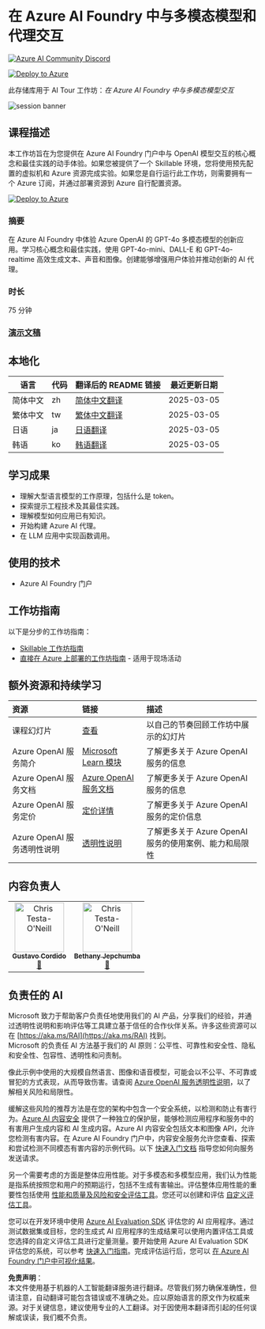 # 在 Azure AI Foundry 中与多模态模型和代理交互

[![Azure AI Community Discord](https://dcbadge.vercel.app/api/server/ByRwuEEgH4)](https://discord.com/invite/ByRwuEEgH4?WT.mc_id=aiml-137032-bethanycheum)

[![Deploy to Azure](https://aka.ms/deploytoazurebutton)](https://portal.azure.com/#create/Microsoft.Template/uri/https%3A%2F%2Fraw.githubusercontent.com%2Fmicrosoft%2Faitour-interact-with-llms%2Fmain%2Flab%2FWorkshop%20Instructions%2Fassets%2FAITour24_WKR540_Template.json) 

此存储库用于 AI Tour 工作坊：*在 Azure AI Foundry 中与多模态模型交互*

![session banner](../../Images/banner.jpg)

## 课程描述

本工作坊旨在为您提供在 Azure AI Foundry 门户中与 OpenAI 模型交互的核心概念和最佳实践的动手体验。如果您被提供了一个 Skillable 环境，您将使用预先配置的虚拟机和 Azure 资源完成实验。如果您是自行运行此工作坊，则需要拥有一个 Azure 订阅，并通过部署资源到 Azure 自行配置资源。

[![Deploy to Azure](https://aka.ms/deploytoazurebutton)](https://portal.azure.com/#create/Microsoft.Template/uri/https%3A%2F%2Fraw.githubusercontent.com%2Fmicrosoft%2Faitour-interact-with-llms%2Fmain%2Flab%2FWorkshop%20Instructions%2Fassets%2FAITour24_WKR540_Template.json) 

### 摘要

在 Azure AI Foundry 中体验 Azure OpenAI 的 GPT-4o 多模态模型的创新应用。学习核心概念和最佳实践，使用 GPT-4o-mini、DALL-E 和 GPT-4o-realtime 高效生成文本、声音和图像。创建能够增强用户体验并推动创新的 AI 代理。

### 时长
75 分钟

### [演示文稿](https://aka.ms/AAryqzi)

## 本地化

| 语言                | 代码 | 翻译后的 README 链接                                         | 最近更新日期 |
|---------------------|------|-------------------------------------------------------------|--------------|
| 简体中文           | zh   | [简体中文翻译](./README.md)                  | 2025-03-05   |
| 繁体中文           | tw   | [繁体中文翻译](../tw/README.md)                  | 2025-03-05   |
| 日语               | ja   | [日语翻译](../ja/README.md)                      | 2025-03-05   |
| 韩语               | ko   | [韩语翻译](../ko/README.md)                      | 2025-03-05   |

## 学习成果
* 理解大型语言模型的工作原理，包括什么是 token。
* 探索提示工程技术及其最佳实践。
* 理解模型如何应用已有知识。
* 开始构建 Azure AI 代理。
* 在 LLM 应用中实现函数调用。

## 使用的技术
* Azure AI Foundry 门户

## 工作坊指南

以下是分步的工作坊指南：

- [Skillable 工作坊指南](https://github.com/microsoft/aitour-interact-with-llms/blob/main/lab/Skillable%20Workshop%20Instructions/00_Introduction.md)
- [直接在 Azure 上部署的工作坊指南](https://github.com/microsoft/aitour-interact-with-llms/blob/main/lab/Workshop%20Instructions/00_Introduction.md) - 适用于现场活动

## 额外资源和持续学习

| 资源               | 链接                             | 描述                   |
|:-------------------|:----------------------------------|:-----------------------|
| 课程幻灯片         | [查看](https://aka.ms/AAryqzi)   | 以自己的节奏回顾工作坊中展示的幻灯片 |
| Azure OpenAI 服务简介 | [Microsoft Learn 模块](https://learn.microsoft.com/en-us/training/modules/explore-azure-openai/?WT.mc_id=aiml-132569-bethanycheum) | 了解更多关于 Azure OpenAI 服务的信息 |
| Azure OpenAI 服务文档 | [Azure OpenAI 服务文档](https://learn.microsoft.com/en-us/azure/cognitive-services/openai/?WT.mc_id=aiml-132569-cacaste) | 了解更多关于 Azure OpenAI 服务的信息 |
| Azure OpenAI 服务定价 | [定价详情](https://learn.microsoft.com/en-us/training/modules/explore-azure-openai/?WT.mc_id=aiml-132569-bethanycheum) | 了解更多关于 Azure OpenAI 服务的定价信息 |
| Azure OpenAI 服务透明性说明 | [透明性说明](https://learn.microsoft.com/en-us/legal/cognitive-services/openai/transparency-note/?WT.mc_id=aiml-132569-bethanycheum) | 了解更多关于 Azure OpenAI 服务的使用案例、能力和局限性 |

## 内容负责人
<!-- TODO: 将自己添加为内容负责人
1. 将图片标签中的 src 改为 {你的 github 网址}.png
2. 将 INSERT NAME HERE 改为你的名字
3. 将最后的 github 链接改为你的网址。 -->

<table>
<tr>
    <td align="center"><a href="http://learnanalytics.microsoft.com">
        <img src="https://github.com/gcordido.png" width="100px;" alt="Chris Testa-O'Neill
"/><br />
        <sub><b> Gustavo Cordido
</b></sub></a><br />
            <a href="https://github.com/gcordido" title="talk">📢</a> 
    </td>
    <td align="center"><a href="http://learnanalytics.microsoft.com">
        <img src="https://github.com/bethanyjep.png" width="100px;" alt="Chris Testa-O'Neill
"/><br />
        <sub><b>Bethany Jepchumba
</b></sub></a><br />
            <a href="https://github.com/bethanyjep" title="talk">📢</a> 
    </td>
</tr></table>

## 负责任的 AI 

Microsoft 致力于帮助客户负责任地使用我们的 AI 产品，分享我们的经验，并通过透明性说明和影响评估等工具建立基于信任的合作伙伴关系。许多这些资源可以在 [https://aka.ms/RAI](https://aka.ms/RAI) 找到。  
Microsoft 的负责任 AI 方法基于我们的 AI 原则：公平性、可靠性和安全性、隐私和安全性、包容性、透明性和问责制。

像此示例中使用的大规模自然语言、图像和语音模型，可能会以不公平、不可靠或冒犯的方式表现，从而导致伤害。请查阅 [Azure OpenAI 服务透明性说明](https://learn.microsoft.com/legal/cognitive-services/openai/transparency-note?tabs=text)，以了解相关风险和局限性。

缓解这些风险的推荐方法是在您的架构中包含一个安全系统，以检测和防止有害行为。[Azure AI 内容安全](https://learn.microsoft.com/azure/ai-services/content-safety/overview) 提供了一种独立的保护层，能够检测应用程序和服务中的有害用户生成内容和 AI 生成内容。Azure AI 内容安全包括文本和图像 API，允许您检测有害内容。在 Azure AI Foundry 门户中，内容安全服务允许您查看、探索和尝试检测不同模态有害内容的示例代码。以下 [快速入门文档](https://learn.microsoft.com/azure/ai-services/content-safety/quickstart-text?tabs=visual-studio%2Clinux&pivots=programming-language-rest) 指导您如何向服务发送请求。

另一个需要考虑的方面是整体应用性能。对于多模态和多模型应用，我们认为性能是指系统按照您和用户的预期运行，包括不生成有害输出。评估整体应用性能的重要性包括使用 [性能和质量及风险和安全评估工具](https://learn.microsoft.com/azure/ai-studio/concepts/evaluation-metrics-built-in)。您还可以创建和评估 [自定义评估工具](https://learn.microsoft.com/azure/ai-studio/how-to/develop/evaluate-sdk#custom-evaluators)。

您可以在开发环境中使用 [Azure AI Evaluation SDK](https://microsoft.github.io/promptflow/index.html) 评估您的 AI 应用程序。通过测试数据集或目标，您的生成式 AI 应用程序的生成结果可以使用内置评估工具或您选择的自定义评估工具进行定量测量。要开始使用 Azure AI Evaluation SDK 评估您的系统，可以参考 [快速入门指南](https://learn.microsoft.com/azure/ai-studio/how-to/develop/flow-evaluate-sdk)。完成评估运行后，您可以 [在 Azure AI Foundry 门户中可视化结果](https://learn.microsoft.com/azure/ai-studio/how-to/evaluate-flow-results)。

**免责声明**：  
本文件使用基于机器的人工智能翻译服务进行翻译。尽管我们努力确保准确性，但请注意，自动翻译可能包含错误或不准确之处。应以原始语言的原文作为权威来源。对于关键信息，建议使用专业的人工翻译。对于因使用本翻译而引起的任何误解或误读，我们概不负责。